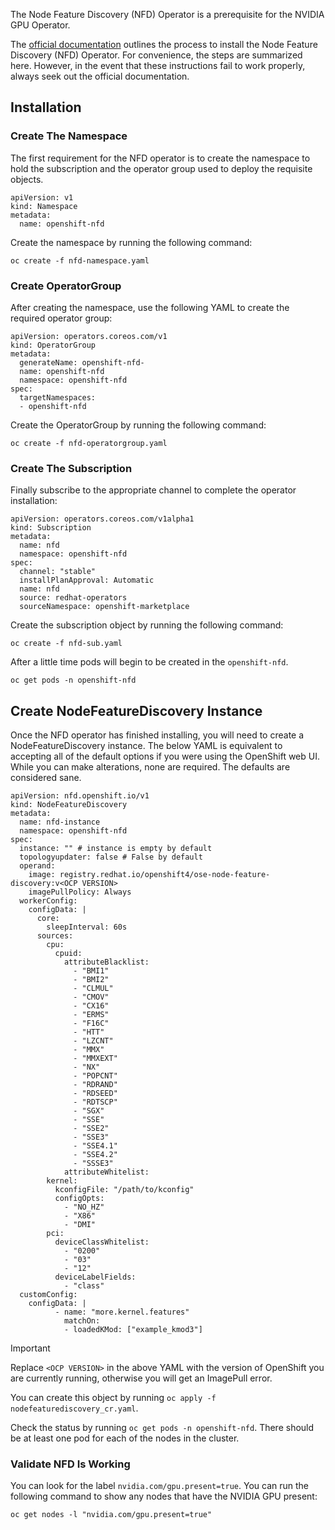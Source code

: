 The Node Feature Discovery (NFD) Operator is a prerequisite for the NVIDIA GPU Operator. 

The [official documentation](https://docs.openshift.com/container-platform/4.15/hardware_enablement/psap-node-feature-discovery-operator.html#install-operator-cli_node-feature-discovery-operator) outlines the process to install the Node Feature Discovery (NFD) Operator. For convenience, the steps are summarized here. However, in the event that these instructions fail to work properly, always seek out the official documentation.

## Installation

### Create The Namespace

The first requirement for the NFD operator is to create the namespace to hold the subscription and the operator group used to deploy the requisite objects.

```
apiVersion: v1
kind: Namespace
metadata:
  name: openshift-nfd
```

Create the namespace by running the following command:

```
oc create -f nfd-namespace.yaml
```

### Create OperatorGroup

After creating the namespace, use the following YAML to create the required operator group:

```
apiVersion: operators.coreos.com/v1
kind: OperatorGroup
metadata:
  generateName: openshift-nfd-
  name: openshift-nfd
  namespace: openshift-nfd
spec:
  targetNamespaces:
  - openshift-nfd
```

Create the OperatorGroup by running the following command:

```
oc create -f nfd-operatorgroup.yaml
```

### Create The Subscription

Finally subscribe to the appropriate channel to complete the operator installation:

```
apiVersion: operators.coreos.com/v1alpha1
kind: Subscription
metadata:
  name: nfd
  namespace: openshift-nfd
spec:
  channel: "stable"
  installPlanApproval: Automatic
  name: nfd
  source: redhat-operators
  sourceNamespace: openshift-marketplace
```

Create the subscription object by running the following command:

```
oc create -f nfd-sub.yaml
```

After a little time pods will begin to be created in the `openshift-nfd`. 

```
oc get pods -n openshift-nfd
```

## Create NodeFeatureDiscovery Instance

Once the NFD operator has finished installing, you will need to create a NodeFeatureDiscovery instance. The below YAML is equivalent to accepting all of the default options if you were using the OpenShift web UI. While you can make alterations, none are required. The defaults are considered sane.

```
apiVersion: nfd.openshift.io/v1
kind: NodeFeatureDiscovery
metadata:
  name: nfd-instance
  namespace: openshift-nfd
spec:
  instance: "" # instance is empty by default
  topologyupdater: false # False by default
  operand:
    image: registry.redhat.io/openshift4/ose-node-feature-discovery:v<OCP VERSION>
    imagePullPolicy: Always
  workerConfig:
    configData: |
      core:
        sleepInterval: 60s
      sources:
        cpu:
          cpuid:
            attributeBlacklist:
              - "BMI1"
              - "BMI2"
              - "CLMUL"
              - "CMOV"
              - "CX16"
              - "ERMS"
              - "F16C"
              - "HTT"
              - "LZCNT"
              - "MMX"
              - "MMXEXT"
              - "NX"
              - "POPCNT"
              - "RDRAND"
              - "RDSEED"
              - "RDTSCP"
              - "SGX"
              - "SSE"
              - "SSE2"
              - "SSE3"
              - "SSE4.1"
              - "SSE4.2"
              - "SSSE3"
            attributeWhitelist:
        kernel:
          kconfigFile: "/path/to/kconfig"
          configOpts:
            - "NO_HZ"
            - "X86"
            - "DMI"
        pci:
          deviceClassWhitelist:
            - "0200"
            - "03"
            - "12"
          deviceLabelFields:
            - "class"
  customConfig:
    configData: |
          - name: "more.kernel.features"
            matchOn:
            - loadedKMod: ["example_kmod3"]
```

> [!IMPORTANT]
> Replace `<OCP VERSION>` in the above YAML with the version of OpenShift you are currently running, otherwise you will get an ImagePull error.

You can create this object by running `oc apply -f nodefeaturediscovery_cr.yaml`.

Check the status by running `oc get pods -n openshift-nfd`. There should be at least one pod for each of the nodes in the cluster.

### Validate NFD Is Working

You can look for the label `nvidia.com/gpu.present=true`. You can run the following command to show any nodes that have the NVIDIA GPU present:

```
oc get nodes -l "nvidia.com/gpu.present=true"
```
